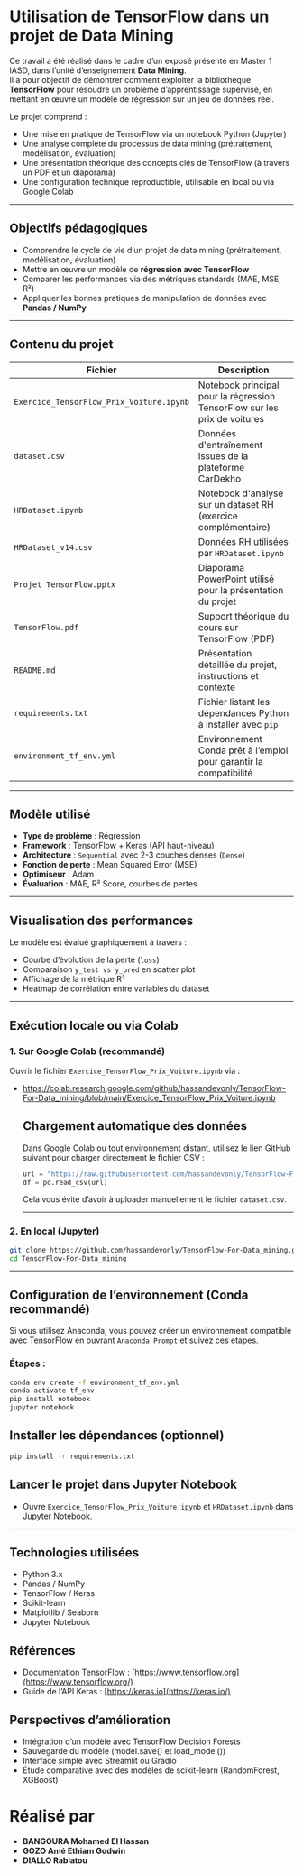 # Utilisation de TensorFlow dans un projet de Data Mining

Ce travail a été réalisé dans le cadre d’un exposé présenté en Master 1 IASD, dans l’unité d’enseignement **Data Mining**.  
Il a pour objectif de démontrer comment exploiter la bibliothèque **TensorFlow** pour résoudre un problème d’apprentissage supervisé, en mettant en œuvre un modèle de régression sur un jeu de données réel.

Le projet comprend :
- Une mise en pratique de TensorFlow via un notebook Python (Jupyter)
- Une analyse complète du processus de data mining (prétraitement, modélisation, évaluation)
- Une présentation théorique des concepts clés de TensorFlow (à travers un PDF et un diaporama)
- Une configuration technique reproductible, utilisable en local ou via Google Colab
---
## Objectifs pédagogiques

- Comprendre le cycle de vie d’un projet de data mining (prétraitement, modélisation, évaluation)
- Mettre en œuvre un modèle de **régression avec TensorFlow**
- Comparer les performances via des métriques standards (MAE, MSE, R²)
- Appliquer les bonnes pratiques de manipulation de données avec **Pandas / NumPy**

---

## Contenu du projet

| Fichier | Description |
|--------|-------------|
| `Exercice_TensorFlow_Prix_Voiture.ipynb` | Notebook principal pour la régression TensorFlow sur les prix de voitures |
| `dataset.csv` | Données d'entraînement issues de la plateforme CarDekho |
| `HRDataset.ipynb` | Notebook d'analyse sur un dataset RH (exercice complémentaire) |
| `HRDataset_v14.csv` | Données RH utilisées par `HRDataset.ipynb` |
| `Projet TensorFlow.pptx` | Diaporama PowerPoint utilisé pour la présentation du projet |
| `TensorFlow.pdf` | Support théorique du cours sur TensorFlow (PDF) |
| `README.md` | Présentation détaillée du projet, instructions et contexte |
| `requirements.txt` | Fichier listant les dépendances Python à installer avec `pip` |
| `environment_tf_env.yml` | Environnement Conda prêt à l’emploi pour garantir la compatibilité |


---

## Modèle utilisé

- **Type de problème** : Régression
- **Framework** : TensorFlow + Keras (API haut-niveau)
- **Architecture** : `Sequential` avec 2-3 couches denses (`Dense`)
- **Fonction de perte** : Mean Squared Error (MSE)
- **Optimiseur** : Adam
- **Évaluation** : MAE, R² Score, courbes de pertes

---

## Visualisation des performances

Le modèle est évalué graphiquement à travers :

- Courbe d’évolution de la perte (`loss`)
- Comparaison `y_test vs y_pred` en scatter plot
- Affichage de la métrique R²
- Heatmap de corrélation entre variables du dataset

---

## Exécution locale ou via Colab

### 1. Sur Google Colab (recommandé)

Ouvrir le fichier `Exercice_TensorFlow_Prix_Voiture.ipynb` via :  
- https://colab.research.google.com/github/hassandevonly/TensorFlow-For-Data_mining/blob/main/Exercice_TensorFlow_Prix_Voiture.ipynb
    
    ## Chargement automatique des données
    
    Dans Google Colab ou tout environnement distant, utilisez le lien GitHub suivant pour charger directement le fichier CSV :
    
    ```python
    url = "https://raw.githubusercontent.com/hassandevonly/TensorFlow-For-Data_mining/main/dataset.csv"
    df = pd.read_csv(url)
    ```
    
    Cela vous évite d’avoir à uploader manuellement le fichier `dataset.csv`.
    
    ---

### 2. En local (Jupyter)

```bash
git clone https://github.com/hassandevonly/TensorFlow-For-Data_mining.git
cd TensorFlow-For-Data_mining
```
---

## Configuration de l’environnement (Conda recommandé)

Si vous utilisez Anaconda, vous pouvez créer un environnement compatible avec TensorFlow en ouvrant `Anaconda Prompt` et suivez ces etapes.

### Étapes :
```bash
conda env create -f environment_tf_env.yml
conda activate tf_env
pip install notebook
jupyter notebook
```

## Installer les dépendances (optionnel)
```bash
pip install -r requirements.txt
```
## Lancer le projet dans Jupyter Notebook
- Ouvre `Exercice_TensorFlow_Prix_Voiture.ipynb` et `HRDataset.ipynb` dans Jupyter Notebook.
---
## Technologies utilisées
- Python 3.x
- Pandas / NumPy
- TensorFlow / Keras
- Scikit-learn
- Matplotlib / Seaborn
- Jupyter Notebook

## Références
- Documentation TensorFlow : [https://www.tensorflow.org](https://www.tensorflow.org/)
- Guide de l’API Keras : [https://keras.io](https://keras.io/)

## Perspectives d’amélioration
- Intégration d’un modèle avec TensorFlow Decision Forests
- Sauvegarde du modèle (model.save() et load_model())
- Interface simple avec Streamlit ou Gradio
- Étude comparative avec des modèles de scikit-learn (RandomForest, XGBoost)

# Réalisé par
- **BANGOURA Mohamed El Hassan**
- **GOZO Amé Ethiam Godwin**
- **DIALLO Rabiatou**



